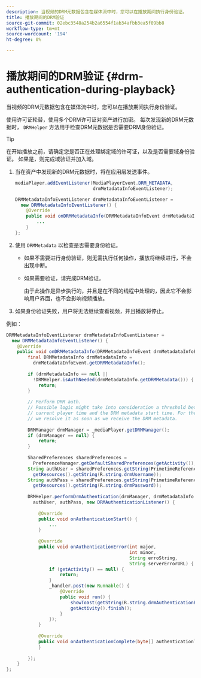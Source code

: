 ```yaml
---
description: 当视频的DRM元数据包含在媒体流中时，您可以在播放期间执行身份验证。
title: 播放期间的DRM验证
source-git-commit: 02ebc3548a254b2a6554f1ab34afbb3ea5f09bb8
workflow-type: tm+mt
source-wordcount: '194'
ht-degree: 0%

---
```


# 播放期间的DRM验证 {#drm-authentication-during-playback}

当视频的DRM元数据包含在媒体流中时，您可以在播放期间执行身份验证。

使用许可证轮替，使用多个DRM许可证对资产进行加密。 每次发现新的DRM元数据时， `DRMHelper` 方法用于检查DRM元数据是否需要DRM身份验证。

>[!TIP]
>
>在开始播放之前，请确定您是否正在处理绑定域的许可证，以及是否需要域身份验证。 如果是，则完成域验证并加入域。

1. 当在资产中发现新的DRM元数据时，将在应用层发送事件。

   ```java
   mediaPlayer.addEventListener(MediaPlayerEvent.DRM_METADATA,  
                                drmMetadataInfoEventListener); 
   
   DRMMetadataInfoEventListener drmMetadataInfoEventListener =  
     new DRMMetadataInfoEventListener() { 
       @Override 
       public void onDRMMetadataInfo(DRMMetadataInfoEvent drmMetadataInfoEvent) { 
           ... 
       } 
   };
   ```

1. 使用 `DRMMetadata` 以检查是否需要身份验证。

   * 如果不需要进行身份验证，则无需执行任何操作，播放将继续进行，不会出现中断。
   * 如果需要验证，请完成DRM验证。

     由于此操作是异步执行的，并且是在不同的线程中处理的，因此它不会影响用户界面，也不会影响视频播放。

1. 如果身份验证失败，用户将无法继续查看视频，并且播放将停止。

<!--<a id="example_939B95F831A245869F9248E2767F260C"></a>-->

例如：

```java
DRMMetadataInfoEventListener drmMetadataInfoEventListener =  
  new DRMMetadataInfoEventListener() { 
    @Override 
    public void onDRMMetadataInfo(DRMMetadataInfoEvent drmMetadataInfoEvent) { 
        final DRMMetadataInfo drmMetadataInfo =  
          drmMetadataInfoEvent.getDRMMetadataInfo(); 
 
        if (drmMetadataInfo == null ||  
          !DRMHelper.isAuthNeeded(drmMetadataInfo.getDRMMetadata())) { 
            return; 
        } 
 
        // Perform DRM auth. 
        // Possible logic might take into consideration a threshold between the  
        // current player time and the DRM metadata start time. For the time being,  
        // we resolve it as soon as we receive the DRM metadata. 
 
        DRMManager drmManager = _mediaPlayer.getDRMManager(); 
        if (drmManager == null) { 
            return; 
        } 
 
        SharedPreferences sharedPreferences =  
          PreferenceManager.getDefaultSharedPreferences(getActivity()); 
        String authUser = sharedPreferences.getString(PrimetimeReference.SETTINGS_DRM_USERNAME,  
          getResources().getString(R.string.drmUsername)); 
        String authPass = sharedPreferences.getString(PrimetimeReference.SETTINGS_DRM_PASSWORD,  
          getResources().getString(R.string.drmPassword)); 
 
        DRMHelper.performDrmAuthentication(drmManager, drmMetadataInfo.getDRMMetadata(),  
          authUser, authPass, new DRMAuthenticationListener() { 
 
            @Override 
            public void onAuthenticationStart() { 
                ... 
            } 
 
            @Override 
            public void onAuthenticationError(int major,  
                                              int minor,  
                                              String erroString,  
                                              String serverErrorURL) { 
                if (getActivity() == null) { 
                    return; 
                } 
                _handler.post(new Runnable() { 
                    @Override 
                    public void run() { 
                        showToast(getString(R.string.drmAuthenticationError)); 
                        getActivity().finish(); 
                    } 
                }); 
            } 
 
            @Override 
            public void onAuthenticationComplete(byte[] authenticationToken) { 
            } 
 
        }); 
    } 
}; 
```
